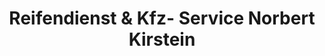 ---
title: "Reifendienst & Kfz- Service Norbert Kirstein"
url: /cottbus/reifendienst-und-kfz-service-norbert-kirstein/
shop: Reifen
---